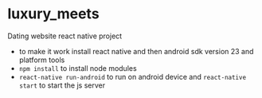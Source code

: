 # luxury_meets
Dating website react native project

* to make it work install react native and then android sdk version 23 and platform tools
* `npm install` to install node modules
* `react-native run-android` to run on android device and `react-native start` to start the js server
 


